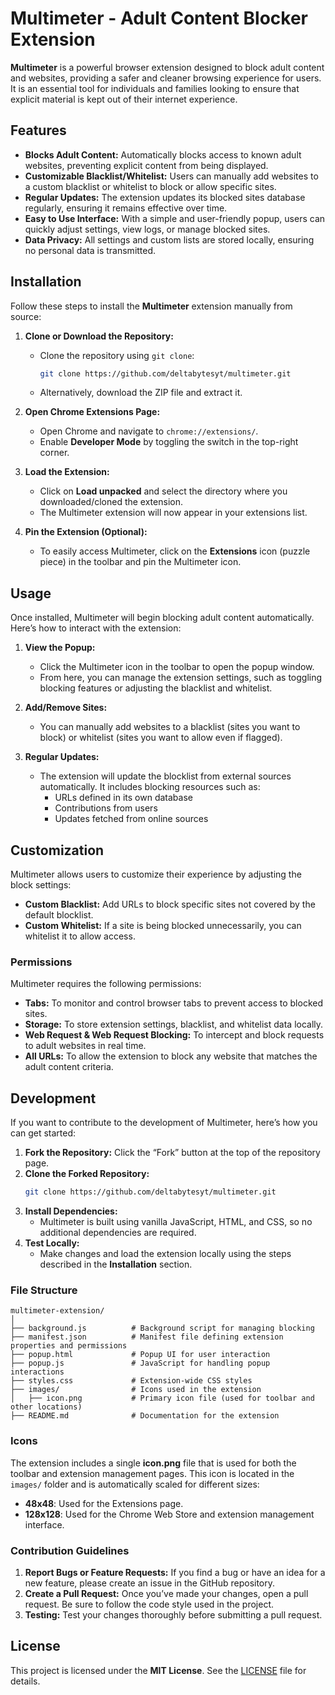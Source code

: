 # Multimeter - Adult Content Blocker Extension

**Multimeter** is a powerful browser extension designed to block adult content and websites, providing a safer and cleaner browsing experience for users. It is an essential tool for individuals and families looking to ensure that explicit material is kept out of their internet experience.

## Features

- **Blocks Adult Content:** Automatically blocks access to known adult websites, preventing explicit content from being displayed.
- **Customizable Blacklist/Whitelist:** Users can manually add websites to a custom blacklist or whitelist to block or allow specific sites.
- **Regular Updates:** The extension updates its blocked sites database regularly, ensuring it remains effective over time.
- **Easy to Use Interface:** With a simple and user-friendly popup, users can quickly adjust settings, view logs, or manage blocked sites.
- **Data Privacy:** All settings and custom lists are stored locally, ensuring no personal data is transmitted.

## Installation

Follow these steps to install the **Multimeter** extension manually from source:

1. **Clone or Download the Repository:**
   - Clone the repository using `git clone`:
     ```bash
     git clone https://github.com/deltabytesyt/multimeter.git
     ```
   - Alternatively, download the ZIP file and extract it.

2. **Open Chrome Extensions Page:**
   - Open Chrome and navigate to `chrome://extensions/`.
   - Enable **Developer Mode** by toggling the switch in the top-right corner.

3. **Load the Extension:**
   - Click on **Load unpacked** and select the directory where you downloaded/cloned the extension.
   - The Multimeter extension will now appear in your extensions list.

4. **Pin the Extension (Optional):**
   - To easily access Multimeter, click on the **Extensions** icon (puzzle piece) in the toolbar and pin the Multimeter icon.

## Usage

Once installed, Multimeter will begin blocking adult content automatically. Here’s how to interact with the extension:

1. **View the Popup:**
   - Click the Multimeter icon in the toolbar to open the popup window.
   - From here, you can manage the extension settings, such as toggling blocking features or adjusting the blacklist and whitelist.

2. **Add/Remove Sites:**
   - You can manually add websites to a blacklist (sites you want to block) or whitelist (sites you want to allow even if flagged).
   
3. **Regular Updates:**
   - The extension will update the blocklist from external sources automatically. It includes blocking resources such as:
     - URLs defined in its own database
     - Contributions from users
     - Updates fetched from online sources

## Customization

Multimeter allows users to customize their experience by adjusting the block settings:

- **Custom Blacklist:** Add URLs to block specific sites not covered by the default blocklist.
- **Custom Whitelist:** If a site is being blocked unnecessarily, you can whitelist it to allow access.

### Permissions

Multimeter requires the following permissions:

- **Tabs:** To monitor and control browser tabs to prevent access to blocked sites.
- **Storage:** To store extension settings, blacklist, and whitelist data locally.
- **Web Request & Web Request Blocking:** To intercept and block requests to adult websites in real time.
- **All URLs:** To allow the extension to block any website that matches the adult content criteria.

## Development

If you want to contribute to the development of Multimeter, here’s how you can get started:

1. **Fork the Repository:** Click the “Fork” button at the top of the repository page.
2. **Clone the Forked Repository:** 
   ```bash
   git clone https://github.com/deltabytesyt/multimeter.git
   ```
3. **Install Dependencies:** 
   - Multimeter is built using vanilla JavaScript, HTML, and CSS, so no additional dependencies are required.
4. **Test Locally:**
   - Make changes and load the extension locally using the steps described in the **Installation** section.

### File Structure

```
multimeter-extension/
│
├── background.js          # Background script for managing blocking
├── manifest.json          # Manifest file defining extension properties and permissions
├── popup.html             # Popup UI for user interaction
├── popup.js               # JavaScript for handling popup interactions
├── styles.css             # Extension-wide CSS styles
├── images/                # Icons used in the extension
│   ├── icon.png           # Primary icon file (used for toolbar and other locations)
├── README.md              # Documentation for the extension
```

### Icons

The extension includes a single **icon.png** file that is used for both the toolbar and extension management pages. This icon is located in the `images/` folder and is automatically scaled for different sizes:
- **48x48**: Used for the Extensions page.
- **128x128**: Used for the Chrome Web Store and extension management interface.

### Contribution Guidelines

1. **Report Bugs or Feature Requests:** If you find a bug or have an idea for a new feature, please create an issue in the GitHub repository.
2. **Create a Pull Request:** Once you’ve made your changes, open a pull request. Be sure to follow the code style used in the project.
3. **Testing:** Test your changes thoroughly before submitting a pull request.

## License

This project is licensed under the **MIT License**. See the [LICENSE](./LICENSE) file for details.



